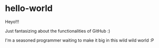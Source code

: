 # hello-world

Heyo!!! 

Just fantasizing about the functionalities of GitHub :)

I'm a seasoned programmer waiting to make it big in this wild wild world :P
